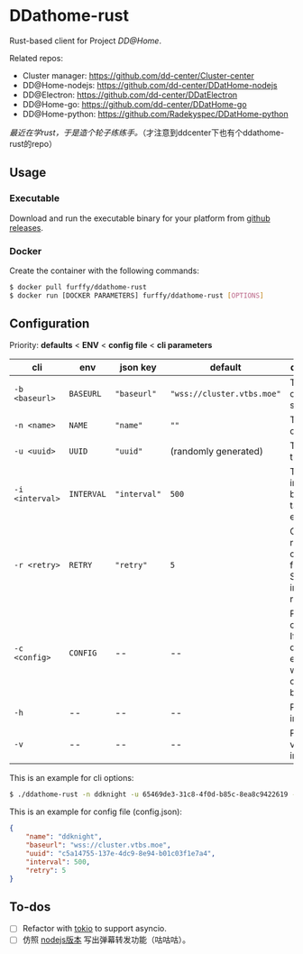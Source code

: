# DDathome-rust 

Rust-based client for Project *DD@Home*.

Related repos:
- Cluster manager: https://github.com/dd-center/Cluster-center
- DD@Home-nodejs: https://github.com/dd-center/DDatHome-nodejs
- DD@Electron: https://github.com/dd-center/DDatElectron
- DD@Home-go: https://github.com/dd-center/DDatHome-go
- DD@Home-python: https://github.com/Radekyspec/DDatHome-python

*最近在学rust，于是造个轮子练练手。*（才注意到ddcenter下也有个ddathome-rust的repo）

## Usage
### Executable

Download and run the executable binary for your platform from [github releases](https://github.com/Furffico/DDatHome-rust/releases).

### Docker

Create the container with the following commands:
```bash
$ docker pull furffy/ddathome-rust
$ docker run [DOCKER PARAMETERS] furffy/ddathome-rust [OPTIONS]
```

## Configuration

Priority: **defaults** < **ENV** < **config file** < **cli parameters**

| cli | env | json key | default | description | 
|----|-----|-----|----|----|
| `-b <baseurl>` | `BASEURL` | `"baseurl"` | `"wss://cluster.vtbs.moe"` | The baseurl of the server |
| `-n <name>` | `NAME` | `"name"` | `""` | The name of the client |
| `-u <uuid>` | `UUID` | `"uuid"` | (randomly generated) | The uuid of this client |
| `-i <interval>` | `INTERVAL` | `"interval"`| `500` | The interval(ms) between task execution |
| `-r <retry>` | `RETRY` | `"retry"` | `5` | Count of retries on connection failure.<br> Set to 0 for infinite retries. |
| `-c <config>` | `CONFIG` | -- | -- | Path to config file.<br>If the file does not exist, one with default config will be created. |
| `-h` | -- | -- | -- | Print help information |
| `-v` | -- | -- | -- | Print version information |

This is an example for cli options:
```bash
$ ./ddathome-rust -n ddknight -u 65469de3-31c8-4f0d-b85c-8ea8c9422619 -i 1000
```

This is an example for config file (config.json):
```json
{
    "name": "ddknight",
    "baseurl": "wss://cluster.vtbs.moe",
    "uuid": "c5a14755-137e-4dc9-8e94-b01c03f1e7a4",
    "interval": 500,
    "retry": 5
}
```

## To-dos

- [ ] Refactor with [tokio](https://tokio.rs/) to support asyncio.
- [ ] 仿照 [nodejs版本](https://github.com/dd-center/DDatHome-nodejs) 写出弹幕转发功能（咕咕咕）。
